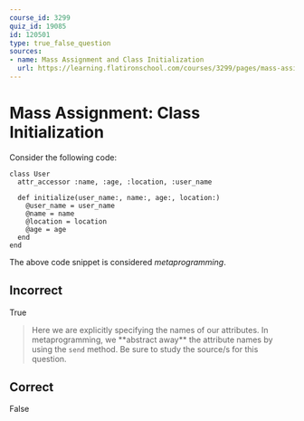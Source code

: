 ```yaml
---
course_id: 3299
quiz_id: 19085
id: 120501
type: true_false_question
sources:
- name: Mass Assignment and Class Initialization
  url: https://learning.flatironschool.com/courses/3299/pages/mass-assignment-and-class-initialization?module_item_id=143851
---
```


# Mass Assignment: Class Initialization

Consider the following code:

```
class User
  attr_accessor :name, :age, :location, :user_name

  def initialize(user_name:, name:, age:, location:)
    @user_name = user_name
    @name = name
    @location = location
    @age = age
  end
end
```

The above code snippet is considered&nbsp;_metaprogramming_.

## Incorrect

True

> Here we are explicitly specifying the names of our attributes. In
> metaprogramming, we \*\*abstract away\*\* the attribute names by using the
> `send` method. Be sure to study the source/s for this question.

## Correct

False
